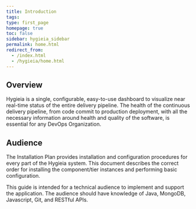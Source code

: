 ```yaml
---
title: Introduction
tags: 
type: first_page
homepage: true
toc: false
sidebar: hygieia_sidebar
permalink: home.html
redirect_from:
  - /index.html
  - /hygieia/home.html
---
```


## Overview  
Hygieia is a single, configurable, easy-to-use dashboard to visualize near real-time status of the entire delivery pipeline. The health of the continuous delivery pipeline, from code commit to production deployment, with all the necessary information around health and quality of the software, is essential for any DevOps Organization.
	

## Audience  
The Installation Plan provides installation and configuration procedures for every part of the Hygieia system. This document describes the correct order for installing the component/tier instances and performing basic configuration.

This guide is intended for a technical audience to implement and support the application. The audience should have knowledge of Java, MongoDB, Javascript, Git, and RESTful APIs.